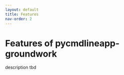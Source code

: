 ```yaml
---
layout: default
title: Features
nav-order: 2
---
```


# Features of pycmdlineapp-groundwork

description tbd
